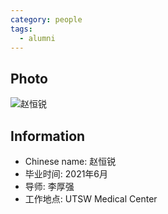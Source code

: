 ```yaml
---
category: people
tags:
  - alumni
---
```


## Photo
![赵恒锐](https://user-images.githubusercontent.com/116997215/201503043-80a1b6a7-6d81-4117-ae8b-6b923a4311f4.jpg)
## Information

- Chinese name: 赵恒锐
- 毕业时间: 2021年6月
- 导师: 李厚强
- 工作地点: UTSW Medical Center
